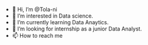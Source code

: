 - 👋 Hi, I’m @Tola-ni
- 👀 I’m interested in Data science.
- 🌱 I’m currently learning Data Anaytics.
- 💞️ I’m looking for internship as a junior Data Analyst.
- 📫 How to reach me 

<!---
Tola-ni/Tola-ni is a ✨ special ✨ repository because its `README.md` (this file) appears on your GitHub profile.
You can click the Preview link to take a look at your changes.
--->
